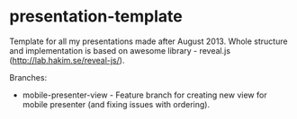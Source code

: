 # presentation-template

Template for all my presentations made after August 2013. Whole structure and implementation is based on awesome library - reveal.js (http://lab.hakim.se/reveal-js/).

Branches:
- mobile-presenter-view - Feature branch for creating new view for mobile presenter (and fixing issues with ordering).
